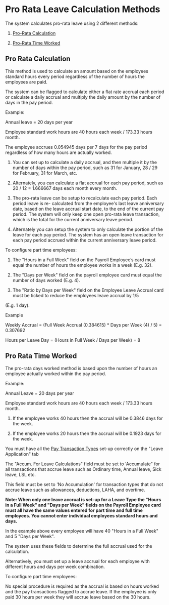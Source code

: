 # Pro Rata Leave Calculation Methods

The system calculates pro-rata leave using 2 different methods:

1.	[Pro-Rata Calculation](#pro-rata-calcluation)

2.	[Pro-Rata Time Worked](#pro-rata-time-worked) 

## Pro Rata Calculation 

This method is used to calculate an amount based on the employees standard hours every period regardless of the number of hours the employees are paid.  

The system can be flagged to calculate either a flat rate accrual each period or calculate a daily accrual and multiply the daily amount by the number of days in the pay period.

Example:

Annual leave = 20 days per year  

Employee standard work hours are 40 hours each week / 173.33 hours month.

The employee accrues 0.054945 days per 7 days for the pay period regardless of how many hours are actually worked.

1.	You can set up to calculate a daily accrual, and then multiple it by the number of days within the pay period, such as 31 for January, 28 / 29 for February, 31 for March, etc.  

2.	Alternately, you can calculate a flat accrual for each pay period, such as 20 / 12 = 1.666667 days each month every month.

3.	The pro-rata leave can be setup to recalculate each pay period.  Each period leave is re- calculated from the employee's last leave anniversary date, based on the leave accrual start date, to the end of the current pay period.  The system will only keep one open pro-rata leave transaction, which is the total for the current anniversary leave period. 

4.	Alternately you can setup the system to only calculate the portion of the leave for each pay period.  The system has an open leave transaction for each pay period accrued within the current anniversary leave period.

To configure part time employees:

1.	The "Hours in a Full Week" field on the Payroll Employee’s card must equal the number of hours the employee works in a week (E.g. 32).

2.	The "Days per Week" field on the payroll employee card must equal the number of days worked (E.g. 4).

3.	The "Ratio by Days per Week" field on the Employee Leave Accrual card must be ticked to reduce the employees leave accrual by 1/5 

(E.g. 1 day).  

Example

Weekly Accrual = (Full Week Accrual (0.384615) * Days per Week (4) / 5) = 0.307692

Hours per Leave Day = (Hours in Full Week / Days per Week) = 8

## Pro Rata Time Worked 

The pro-rata days worked method is based upon the number of hours an employee actually worked within the pay period.

Example:

Annual Leave = 20 days per year  

Employee standard work hours are 40 hours each week / 173.33 hours month.

1.	If the employee works 40 hours then the accrual will be 0.3846 days for the week.

2.	If the employee works 20 hours then the accrual will be 0.1923 days for the week.

You must have all the [Pay Transaction Types](au-payroll-setup-pay-transaction-types.md) set-up correctly on the "Leave Application" tab

The "Accum. For Leave Calculations" field must be set to 'Accumulate" for all transactions that accrue leave such as Ordinary time, Annual leave, Sick leave, LSL etc.  

This field must be set to 'No Accumulation' for transaction types that do not accrue leave such as allowances, deductions, LAHA, and overtime.

**Note: When only one leave accrual is set-up for a Leave Type the "Hours in a Full Week" and "Days per Week" fields on the Payroll Employee card must all have the same values entered for part time and full time employees.  You cannot enter individual employees standard hours and days.**

In the example above every employee will have 40 "Hours in a Full Week" and 5 "Days per Week".  

The system uses these fields to determine the full accrual used for the calculation.  

Alternatively, you must set up a leave accrual for each employee with different hours and days per week combination.

To configure part time employees:

No special procedure is required as the accrual is based on hours worked and the pay transactions flagged to accrue leave.  If the employee is only paid 30 hours per week they will accrue leave based on the 30 hours.  

 
